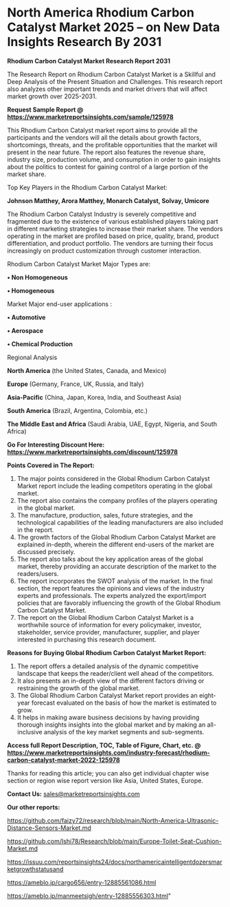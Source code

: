 # North America Rhodium Carbon Catalyst Market 2025 – on New Data Insights Research By 2031

<strong>Rhodium Carbon Catalyst Market Research Report 2031</strong>

The Research Report on Rhodium Carbon Catalyst Market is a Skillful and Deep Analysis of the Present Situation and Challenges. This research report also analyzes other important trends and market drivers that will affect market growth over 2025-2031.

<strong>Request Sample Report @ <a href=https://www.marketreportsinsights.com/sample/125978>https://www.marketreportsinsights.com/sample/125978</a></strong>

This Rhodium Carbon Catalyst market report aims to provide all the participants and the vendors will all the details about growth factors, shortcomings, threats, and the profitable opportunities that the market will present in the near future. The report also features the revenue share, industry size, production volume, and consumption in order to gain insights about the politics to contest for gaining control of a large portion of the market share.

Top Key Players in the Rhodium Carbon Catalyst Market:

<strong>Johnson Matthey, Arora Matthey, Monarch Catalyst, Solvay, Umicore</strong>

The Rhodium Carbon Catalyst Industry is severely competitive and fragmented due to the existence of various established players taking part in different marketing strategies to increase their market share. The vendors operating in the market are profiled based on price, quality, brand, product differentiation, and product portfolio. The vendors are turning their focus increasingly on product customization through customer interaction.

Rhodium Carbon Catalyst Market Major Types are:

<strong>• Non Homogeneous

• Homogeneous</strong>

Market Major end-user applications :

<strong>• Automotive

• Aerospace

• Chemical Production</strong>

Regional Analysis

</u><strong><b>North America</b></strong> (the United States, Canada, and Mexico)

<strong><b>Europe </b></strong>(Germany, France, UK, Russia, and Italy)

<strong><b>Asia-Pacific</b></strong> (China, Japan, Korea, India, and Southeast Asia)

<strong><b>South America</b></strong> (Brazil, Argentina, Colombia, etc.)

<strong><b>The Middle East and Africa</b></strong> (Saudi Arabia, UAE, Egypt, Nigeria, and South Africa)

<strong>Go For Interesting Discount Here: <a href=https://www.marketreportsinsights.com/discount/125978>https://www.marketreportsinsights.com/discount/125978</a></strong>

<strong>Points Covered in The Report:</strong>
<ol>
  <li>The major points considered in the Global Rhodium Carbon Catalyst Market report include the leading competitors operating in the global market.</li>
  <li>The report also contains the company profiles of the players operating in the global market.</li>
  <li>The manufacture, production, sales, future strategies, and the technological capabilities of the leading manufacturers are also included in the report.</li>
  <li>The growth factors of the Global Rhodium Carbon Catalyst Market are explained in-depth, wherein the different end-users of the market are discussed precisely.</li>
  <li>The report also talks about the key application areas of the global market, thereby providing an accurate description of the market to the readers/users.</li>
  <li>The report incorporates the SWOT analysis of the market. In the final section, the report features the opinions and views of the industry experts and professionals. The experts analyzed the export/import policies that are favorably influencing the growth of the Global Rhodium Carbon Catalyst Market.</li>
  <li>The report on the Global Rhodium Carbon Catalyst Market is a worthwhile source of information for every policymaker, investor, stakeholder, service provider, manufacturer, supplier, and player interested in purchasing this research document.</li>
</ol>
<strong>Reasons for Buying Global Rhodium Carbon Catalyst Market Report:</strong>

<ol>
  <li>The report offers a detailed analysis of the dynamic competitive landscape that keeps the reader/client well ahead of the competitors.</li>
  <li>It also presents an in-depth view of the different factors driving or restraining the growth of the global market.</li>
  <li>The Global Rhodium Carbon Catalyst Market report provides an eight-year forecast evaluated on the basis of how the market is estimated to grow.</li>
  <li>It helps in making aware business decisions by having providing thorough insights insights into the global market and by making an all-inclusive analysis of the key market segments and sub-segments.</li>
</ol>
<strong>Access full Report Description, TOC, Table of Figure, Chart, etc. @ <a href=https://www.marketreportsinsights.com/industry-forecast/rhodium-carbon-catalyst-market-2022-125978>https://www.marketreportsinsights.com/industry-forecast/rhodium-carbon-catalyst-market-2022-125978</a></strong>


Thanks for reading this article; you can also get individual chapter wise section or region wise report version like Asia, United States, Europe.

<strong>Contact Us:</strong>
sales@marketreportsinsights.com

<strong>Our other reports:</strong>

<a href=https://github.com/faizy72/research/blob/main/North-America-Ultrasonic-Distance-Sensors-Market.md>https://github.com/faizy72/research/blob/main/North-America-Ultrasonic-Distance-Sensors-Market.md</a>

<a href=https://github.com/Ishi78/Research/blob/main/Europe-Toilet-Seat-Cushion-Market.md>https://github.com/Ishi78/Research/blob/main/Europe-Toilet-Seat-Cushion-Market.md</a>

<a href=https://issuu.com/reportsinsights24/docs/northamericaintelligentdozersmarketgrowthstatusand>https://issuu.com/reportsinsights24/docs/northamericaintelligentdozersmarketgrowthstatusand</a>

<a href=https://ameblo.jp/cargo656/entry-12885561086.html>https://ameblo.jp/cargo656/entry-12885561086.html</a>

<a href=https://ameblo.jp/manmeetsigh/entry-12885556303.html>https://ameblo.jp/manmeetsigh/entry-12885556303.html</a>"
